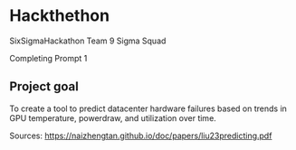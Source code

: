 # Hackthethon
SixSigmaHackathon Team 9 Sigma Squad

Completing Prompt 1

## Project goal

To create a tool to predict datacenter hardware failures based on trends in GPU temperature, powerdraw, and utilization over time. 

Sources:
https://naizhengtan.github.io/doc/papers/liu23predicting.pdf 
